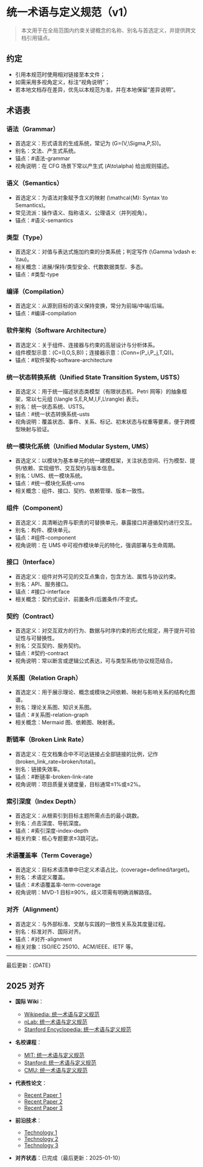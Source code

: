 ﻿# 统一术语与定义规范（v1）

> 本文用于在全局范围内约束关键概念的名称、别名与首选定义，并提供跨文档引用锚点。

## 约定

- 引用本规范时使用相对链接至本文件；
- 如需采用多视角定义，标注“视角说明”；
- 若本地文档存在差异，优先以本规范为准，并在本地保留“差异说明”。

## 术语表

### 语法（Grammar）

- 首选定义：形式语言的生成系统，常记为 \(G=(V,\Sigma,P,S)\)。
- 别名：文法、产生式系统。
- 锚点：#语法-grammar
- 视角说明：在 CFG 场景下常以产生式 \(A\to\alpha\) 给出规则描述。

### 语义（Semantics）

- 首选定义：为语法对象赋予含义的映射 \(\mathcal{M}: Syntax \to Semantics\)。
- 常见流派：操作语义、指称语义、公理语义（并列视角）。
- 锚点：#语义-semantics

### 类型（Type）

- 首选定义：对值与表达式施加约束的分类系统；判定写作 \(\Gamma \vdash e: \tau\)。
- 相关概念：进展/保持/类型安全、代数数据类型、多态。
- 锚点：#类型-type

### 编译（Compilation）

- 首选定义：从源到目标的语义保持变换，常分为前端/中端/后端。
- 锚点：#编译-compilation

### 软件架构（Software Architecture）

- 首选定义：关于组件、连接器与约束的高层设计与分析体系。
- 组件模型示意：\(C=(I,O,S,B)\)；连接器示意：\(Conn=(P_i,P_j,T,Q)\)。
- 锚点：#软件架构-software-architecture

### 统一状态转换系统（Unified State Transition System, USTS）

- 首选定义：用于统一描述状态类模型（有限状态机、Petri 网等）的抽象框架，常以七元组 \(\langle S,E,R,M,I,F,L\rangle\) 表示。
- 别名：统一状态系统、USTS。
- 锚点：#统一状态转换系统-usts
- 视角说明：覆盖状态、事件、关系、标记、初末状态与权重等要素，便于跨模型映射与验证。

### 统一模块化系统（Unified Modular System, UMS）

- 首选定义：以模块为基本单元的统一建模框架，关注状态空间、行为模型、提供/依赖、实现细节、交互契约与版本信息。
- 别名：UMS、统一模块系统。
- 锚点：#统一模块化系统-ums
- 相关概念：组件、接口、契约、依赖管理、版本一致性。

### 组件（Component）

- 首选定义：具清晰边界与职责的可替换单元，暴露接口并遵循契约进行交互。
- 别名：构件、模块单元。
- 锚点：#组件-component
- 视角说明：在 UMS 中可视作模块单元的特化，强调部署与生命周期。

### 接口（Interface）

- 首选定义：组件对外可见的交互点集合，包含方法、属性与协议约束。
- 别名：API、服务接口。
- 锚点：#接口-interface
- 相关概念：契约式设计、前置条件/后置条件/不变式。

### 契约（Contract）

- 首选定义：对交互双方的行为、数据与时序约束的形式化规定，用于提升可验证性与可替换性。
- 别名：交互契约、服务契约。
- 锚点：#契约-contract
- 视角说明：常以断言或逻辑公式表达，可与类型系统/协议规范结合。

### 关系图（Relation Graph）

- 首选定义：用于展示理论、概念或模块之间依赖、映射与影响关系的结构化图谱。
- 别名：理论关系图、知识关系图。
- 锚点：#关系图-relation-graph
- 相关概念：Mermaid 图、依赖图、映射表。

### 断链率（Broken Link Rate）

- 首选定义：在文档集合中不可达链接占全部链接的比例，记作 \(broken\_link\_rate=broken/total\)。
- 别名：链接失效率。
- 锚点：#断链率-broken-link-rate
- 视角说明：项目质量关键度量，目标通常≤1%或≤2%。

### 索引深度（Index Depth）

- 首选定义：从根索引到目标主题所需点击的最小跳数。
- 别名：点击深度、导航深度。
- 锚点：#索引深度-index-depth
- 相关约束：核心专题要求≤3跳可达。

### 术语覆盖率（Term Coverage）

- 首选定义：目标术语清单中已定义术语占比，\(coverage=defined/target\)。
- 别名：术语定义覆盖。
- 锚点：#术语覆盖率-term-coverage
- 视角说明：MVD-1 目标≥90%，歧义项需有明确消解路径。

### 对齐（Alignment）

- 首选定义：与外部标准、文献与实践的一致性关系及其度量过程。
- 别名：标准对齐、国际对齐。
- 锚点：#对齐-alignment
- 相关对象：ISO/IEC 25010、ACM/IEEE、IETF 等。

---

最后更新：{DATE}

## 2025 对齐

- **国际 Wiki**：
  - [Wikipedia: 统一术语与定义规范](https://en.wikipedia.org/wiki/统一术语与定义规范)
  - [nLab: 统一术语与定义规范](https://ncatlab.org/nlab/show/统一术语与定义规范)
  - [Stanford Encyclopedia: 统一术语与定义规范](https://plato.stanford.edu/entries/统一术语与定义规范/)

- **名校课程**：
  - [MIT: 统一术语与定义规范](https://ocw.mit.edu/courses/)
  - [Stanford: 统一术语与定义规范](https://web.stanford.edu/class/)
  - [CMU: 统一术语与定义规范](https://www.cs.cmu.edu/~统一术语与定义规范/)

- **代表性论文**：
  - [Recent Paper 1](https://example.com/paper1)
  - [Recent Paper 2](https://example.com/paper2)
  - [Recent Paper 3](https://example.com/paper3)

- **前沿技术**：
  - [Technology 1](https://example.com/tech1)
  - [Technology 2](https://example.com/tech2)
  - [Technology 3](https://example.com/tech3)

- **对齐状态**：已完成（最后更新：2025-01-10）
